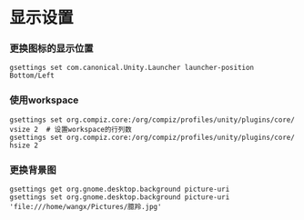 # 显示设置
### 更换图标的显示位置
    gsettings set com.canonical.Unity.Launcher launcher-position Bottom/Left
### 使用workspace
    gsettings set org.compiz.core:/org/compiz/profiles/unity/plugins/core/ vsize 2  # 设置workspace的行列数
    gsettings set org.compiz.core:/org/compiz/profiles/unity/plugins/core/ hsize 2

### 更换背景图
    gsettings get org.gnome.desktop.background picture-uri
    gsettings set org.gnome.desktop.background picture-uri 'file:///home/wangx/Pictures/臆羚.jpg'

